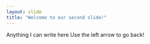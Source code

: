 ```yaml
---
layout: slide
title: "Welcome to our second slide!"
---
```

Anything I can write here
Use the left arrow to go back!
